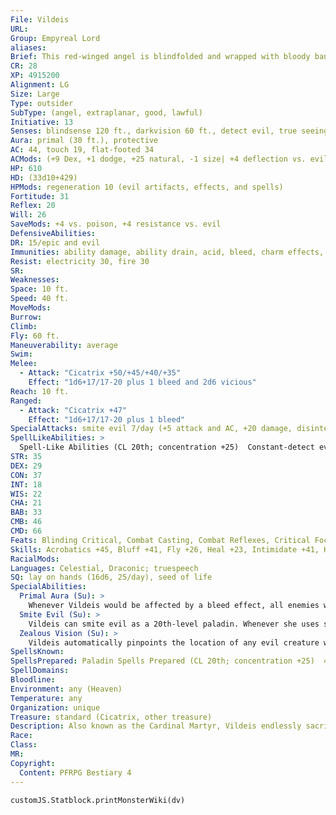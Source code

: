 ```yaml
---
File: Vildeis
URL: 
Group: Empyreal Lord
aliases: 
Brief: This red-winged angel is blindfolded and wrapped with bloody bandages. What shows of her flesh is scarred with celestial runes.
CR: 28
XP: 4915200
Alignment: LG
Size: Large
Type: outsider
SubType: (angel, extraplanar, good, lawful)
Initiative: 13
Senses: blindsense 120 ft., darkvision 60 ft., detect evil, true seeing, zealous vision; Perception +42
Aura: primal (30 ft.), protective
AC: 44, touch 19, flat-footed 34
ACMods: (+9 Dex, +1 dodge, +25 natural, -1 size| +4 deflection vs. evil)
HP: 610
HD: (33d10+429)
HPMods: regeneration 10 (evil artifacts, effects, and spells)
Fortitude: 31
Reflex: 20
Will: 26
SaveMods: +4 vs. poison, +4 resistance vs. evil
DefensiveAbilities: 
DR: 15/epic and evil
Immunities: ability damage, ability drain, acid, bleed, charm effects, compulsion effects, cold, death effects, energy drain, petrification
Resist: electricity 30, fire 30
SR: 
Weaknesses: 
Space: 10 ft.
Speed: 40 ft.
MoveMods: 
Burrow: 
Climb: 
Fly: 60 ft.
Maneuverability: average
Swim: 
Melee: 
  - Attack: "Cicatrix +50/+45/+40/+35"
    Effect: "1d6+17/17-20 plus 1 bleed and 2d6 vicious"
Reach: 10 ft.
Ranged: 
  - Attack: "Cicatrix +47"
    Effect: "1d6+17/17-20 plus 1 bleed"
SpecialAttacks: smite evil 7/day (+5 attack and AC, +20 damage, disintegrate evil outsiders)
SpellLikeAbilities: >
  Spell-Like Abilities (CL 20th; concentration +25)  Constant-detect evil, true seeing  At Will-command* (DC 16), greater teleport, haste*, paladin's sacrificeAPG, pain strikeAPG (DC 18)  3/day-discern location, geas/quest (DC 21), heal, holy word* (DC 22), mark of justice (DC 20), mass pain strikeAPG (DC 20), searing light*^[*: can use mythic version in their realm]
STR: 35
DEX: 29
CON: 37
INT: 18
WIS: 22
CHA: 21
BAB: 33
CMB: 46
CMD: 66
Feats: Blinding Critical, Combat Casting, Combat Reflexes, Critical Focus, Deadly Aim, Dodge, Flyby Attack, Improved Critical (dagger), Improved Initiative, Improved Iron Will, Improved Vital Strike, Iron Will, Power Attack, Spell Penetration, Step Up, Vital Strike, Weapon Focus (dagger)
Skills: Acrobatics +45, Bluff +41, Fly +26, Heal +23, Intimidate +41, Knowledge (planes) +40, Knowledge (religion) +40, Perception +42, Sense Motive +42, Sleight of Hand +45, Stealth +41
RacialMods: 
Languages: Celestial, Draconic; truespeech
SQ: lay on hands (16d6, 25/day), seed of life
SpecialAbilities:
  Primal Aura (Su): >
    Whenever Vildeis would be affected by a bleed effect, all enemies within 30 feet gain that bleeding condition instead, as though they were the effect's original targets (no saving throw, creatures immune to bleeding are immune to this effect). The Heal DC to stop this bleeding is 25.
  Smite Evil (Su): >
    Vildeis can smite evil as a 20th-level paladin. Whenever she uses smite evil and successfully strikes an evil outsider, the outsider is also subject to disintegrate, using Vildeis's paladin level as the caster level. After the disintegrate effect and the damage from the attack are resolved, the smite effect immediately ends.  Spells Vildeis casts spells as a 20th-level paladin.
  Zealous Vision (Su): >
    Vildeis automatically pinpoints the location of any evil creature within 1,000 feet of her.
SpellsKnown: 
SpellsPrepared: Paladin Spells Prepared (CL 20th; concentration +25)  4th-blaze of gloryAPG (DC 19), break enchantment, death ward, king's castleAPG  3rd-dispel magic, fires of judgmentAPG (DC 18), prayer, righteous vigorAPG  2nd-bull's strength, corruption resistanceAPG, litany of wardingUC, remove paralysis, shield other  1st-divine favor (3), hero's defianceAPG, lesser restoration (2)
SpellDomains: 
Bloodline: 
Environment: any (Heaven)
Temperature: any
Organization: unique
Treasure: standard (Cicatrix, other treasure)
Description: Also known as the Cardinal Martyr, Vildeis endlessly sacrifices herself in penitence for the sins of the multiverse, every battle against evil giving her body one more wound with which she might shed bloody tears for existence. When Vildeis emerged from the Heavens, she was a being of sublime beauty, but of a majesty so delicate that she couldn't suffer the sight or even the thought of evil. Within an hour of her birth, she had put out her own eyes, refusing to even gaze upon a reality tainted by sin. Since the first self-inflicted wound marred her once-perfect body, she has struggled against evil in all its forms. Denying herself home or rest, Vildeis harrows the wildest reaches of the multiverse, driving back the expansions of foul realms and slaying those who would do wicked deeds. Vildeis has no home among the planes, and forgoes any comforts-even those as basic as shelter or company-so long as there is evil afoot in the multiverse. Such makes her one of the most aloof empyreal lords, but also one of the most storied. Across the planes, legends tell of pitched battles, desperate last stands, and near massacres turned in the favor of the innocent by the sudden appearance of Vildeis herself, bloody-winged and avenging. While such miraculous rescues have more to do with happenstance then omniscience, they nonetheless inf lame the passions of the righteous across countless worlds. Those who seek to encounter the empyreal lord of devotion, sacrifice, and scars must follow rumors of her passing, usually spoken by awed beings and crippled fiends along the fringes of reality's darkest outlands. Nearly as well known as the Cardinal Martyr herself are her morbid trappings-miles of stained bandages, scars etched and re-etched in the shapes of celestial runes, and a dagger that drips with her blood as often as that of her enemies. Of these, her dagger Cicatrix is the most infamous, a black blade like a thorn dropped from some gigantic iron rose, which the empyreal lord used to blind herself. Tales tell that she uses her blade not just to slay the wicked and share her blindness, but to carve the runes that crisscross her body upon others, infusing them with the compulsion to battle evil even if previously there was no such desire.  VILDEIS'S FAITH Vildeis is the patron of devotion, sacrif ice, and scars. Those who follow her number among the most zealous crusaders, the most unshakable priests, and the most incorruptible judges. They view their goddess as an exemplar and a leader who sacrif ices for them in ways they can never match. Vildeis, and by extension her worshipers, is extremely strict when it comes to adhering to her tenets of living an austere and principled life wholly devoted to combating evil. Those who diverge from Vildeis's teachings are expelled from her orders, but encouraged to do good in the world under the service of gentler masters. Though Vildeis doesn't expect all of her followers to perform the same self-mortification that she does, tattoos, scarification, and flagellation are common among her servants, especially her most devoted priests. Even those who don't engage in ritual bloodletting typically wear long red ribbons, symbolic of the empyreal lord's eternal wounds. Vildeis's holy symbol is a scarred golden breastplate. Her favored weapon is the dagger. Her clerics have access to the Destruction, Good, Healing, and Law domains, and to the Rage and Resurrection subdomains.
Race: 
Class: 
MR: 
Copyright:
  Content: PFRPG Bestiary 4
---
```

```dataviewjs
customJS.Statblock.printMonsterWiki(dv)
```

